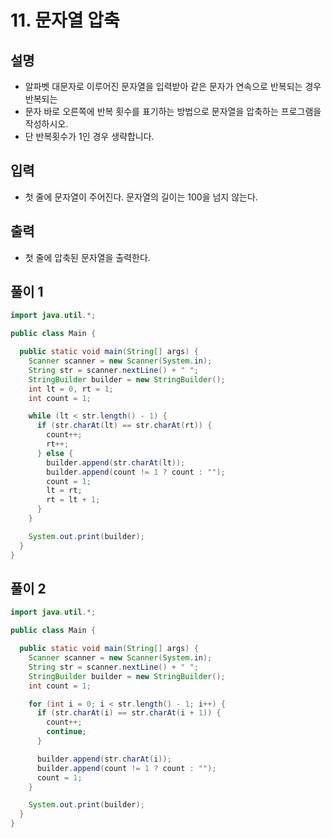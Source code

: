 # 11. 문자열 압축

## 설명
* 알파벳 대문자로 이루어진 문자열을 입력받아 같은 문자가 연속으로 반복되는 경우 반복되는
* 문자 바로 오른쪽에 반복 횟수를 표기하는 방법으로 문자열을 압축하는 프로그램을 작성하시오.
* 단 반복횟수가 1인 경우 생략합니다.

## 입력
* 첫 줄에 문자열이 주어진다. 문자열의 길이는 100을 넘지 않는다.

## 출력
* 첫 줄에 압축된 문자열을 출력한다.

## 풀이 1
```java
import java.util.*;

public class Main {

  public static void main(String[] args) {
    Scanner scanner = new Scanner(System.in);
    String str = scanner.nextLine() + " ";
    StringBuilder builder = new StringBuilder();
    int lt = 0, rt = 1;
    int count = 1;

    while (lt < str.length() - 1) {
      if (str.charAt(lt) == str.charAt(rt)) {
        count++;
        rt++;
      } else {
        builder.append(str.charAt(lt));
        builder.append(count != 1 ? count : "");
        count = 1;
        lt = rt;
        rt = lt + 1;
      }
    }

    System.out.print(builder);
  }
}
```

## 풀이 2
```java
import java.util.*;

public class Main {

  public static void main(String[] args) {
    Scanner scanner = new Scanner(System.in);
    String str = scanner.nextLine() + " ";
    StringBuilder builder = new StringBuilder();
    int count = 1;

    for (int i = 0; i < str.length() - 1; i++) {
      if (str.charAt(i) == str.charAt(i + 1)) {
        count++;
        continue;
      }

      builder.append(str.charAt(i));
      builder.append(count != 1 ? count : "");
      count = 1;
    }

    System.out.print(builder);
  }
}
```